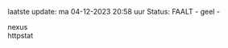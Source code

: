 laatste update: 
ma 04-12-2023 20:58   uur 
Status: FAALT - geel - 
<div class="service R">nexus</div><div class="service Y">httpstat</div>